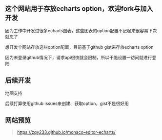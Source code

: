 ## 这个网站用于存放echarts option，欢迎fork与加入开发

因为工作中开发过很多echarts图表，这些图表的option配置不记起来很容易下次就忘了

想开发个网站存放这些option配置，目前基于github gist来存放echarts option

因为未登录github情况下，请求api很快就会限制，所以干脆设置一访问就进行登陆

## 后续开发

地图支持

后续打算使用github issues来创建、获取option，gist不是很好用

## 网站预览

> https://zqy233.github.io/monaco-editor-echarts/
